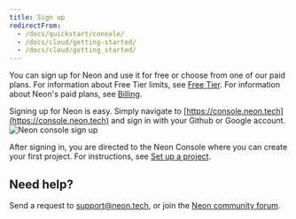 ```yaml
---
title: Sign up
redirectFrom:
  - /docs/quickstart/console/
  - /docs/cloud/getting-started/
  - /docs/cloud/getting_started/
---
```


You can sign up for Neon and use it for free or choose from one of our paid plans. For information about Free Tier limits, see [Free Tier](/docs/introduction/technical-preview-free-tier). For information about Neon's paid plans, see [Billing](/docs/introduction/billing).

Signing up for Neon is easy. Simply navigate to [https://console.neon.tech](https://console.neon.tech) and sign in with your Github or Google account.
![Neon console sign up](/docs/get-started-with-neon/neon_signin.png)

After signing in, you are directed to the Neon Console where you can create your first project. For instructions, see [Set up a project](/docs/get-started-with-neon/setting-up-a-project).

## Need help?

Send a request to [support@neon.tech](mailto:support@neon.tech), or join the [Neon community forum](https://community.neon.tech/).
